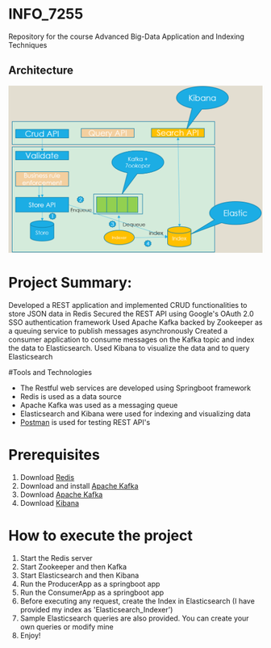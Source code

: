 # INFO_7255
Repository for the course Advanced Big-Data Application and Indexing Techniques

## Architecture
![alt text](https://github.com/ClarenceDSilva/Big-Data-Indexing/blob/master/readme_images/architecture.PNG)


# Project Summary:
Developed a REST application and implemented CRUD functionalities to store JSON data in Redis
Secured the REST API using Google's OAuth 2.0 SSO authentication framework
Used Apache Kafka backed by Zookeeper as a queuing service to publish messages asynchronously
Created a consumer application to consume messages on the Kafka topic and index the data to Elasticsearch. 
Used Kibana to visualize the data and to query Elasticsearch

#Tools and Technologies
- The Restful web services are developed using Springboot framework
- Redis is used as a data source
- Apache Kafka was used as a messaging queue
- Elasticsearch and Kibana were used for indexing and visualizing data
- [Postman](https://www.getpostman.com/) is used for testing REST API's

# Prerequisites
1. Download [Redis](https://redis.io/download) 
2. Download and install [Apache Kafka](https://kafka.apache.org/downloads)
3. Download [Apache Kafka](https://www.elastic.co/downloads/elasticsearch)
4. Download [Kibana](https://www.elastic.co/downloads/kibana)

# How to execute the project
1. Start the Redis server
2. Start Zookeeper and then Kafka
3. Start Elasticsearch and then Kibana
4. Run the ProducerApp as a springboot app
5. Run the ConsumerApp as a springboot app
6. Before executing any request, create the Index in Elasticsearch (I have provided my index as 'Elasticsearch_Indexer')
7. Sample Elasticsearch queries are also provided. You can create your own queries or modify mine
8. Enjoy!
